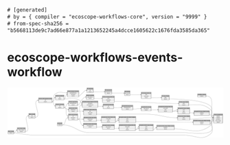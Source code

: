 ```
# [generated]
# by = { compiler = "ecoscope-workflows-core", version = "9999" }
# from-spec-sha256 = "b5668113de9c7ad66e877a1a1213652245a4dcce1605622c1676fda3585da365"

```
# ecoscope-workflows-events-workflow

![](graph.png)
